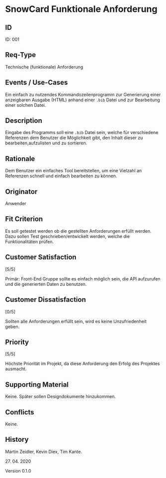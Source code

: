 # SnowCard Funktionale Anforderung

## ID

ID: 001

## Req-Type

Technische (funktionale) Anforderung

## Events / Use-Cases

 Ein einfach zu nutzendes Kommandozeilenprogramm zur Generierung einer anzeigbaren Ausgabe (HTML) anhand einer `.bib` Datei und zur Bearbeitung einer solchen Datei.

## Description

Eingabe des Programms soll eine `.bib` Datei sein, welche für verschiedene Referenzen dem Benutzer die Möglichkeit gibt, den Inhalt dieser zu bearbeiten,aufzulisten und zu sortieren.

## Rationale

Dem Benutzer ein einfaches Tool bereitstellen, um eine Vielzahl an Referenzen schnell und einfach bearbeiten zu können.

## Originator

Anwender

## Fit Criterion

Es soll getestet werden ob die gestellten Anforderungen erfüllt werden. Dazu sollen Test geschrieben/entwickelt werden, welche die Funktionalitäten prüfen.

## Customer Satisfaction

[5/5]

Primär: Front-End Gruppe sollte es einfach möglich sein, die API aufzurufen und die generierten Daten zu benutzen.

## Customer Dissatisfaction

[0/5]

Sollten alle Anforderungen erfüllt sein, wird es keine Unzufriedenheit geben.

## Priority

[5/5]

Höchste Priorität im Projekt, da diese Anforderung den Erfolg des Projektes ausmacht.

## Supporting Material

Keine. Später sollen Designdokumente hinzukommen.

## Conflicts

Keine.

## History

Martin Zeidler,
Kevin Diex,
Tim Kante.

27\. 04\. 2020

Version 0.1.0
